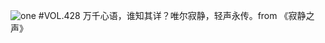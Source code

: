 ![one](http://image.wufazhuce.com/Fk6UTbJyQU6fxplR3Wx8CLaz-Cni)
#VOL.428
万千心语，谁知其详？唯尔寂静，轻声永传。from 《寂静之声》